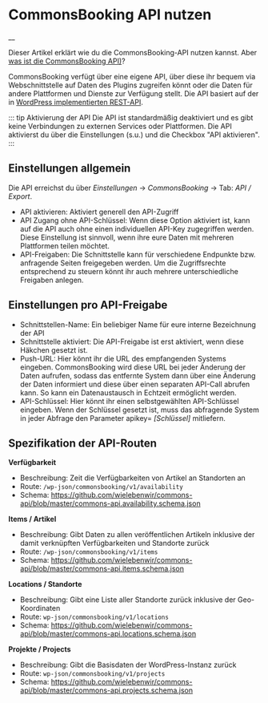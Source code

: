#  CommonsBooking API nutzen

__

Dieser Artikel erklärt wie du die CommonsBooking-API nutzen kannst.
Aber [was ist die CommonsBooking API)](/dokumentation/schnittstellen-api/was-ist-die-commonsapi)?

CommonsBooking verfügt über eine eigene API, über diese ihr bequem via Webschnittstelle auf Daten des Plugins zugreifen könnt oder die Daten für andere Plattformen und Dienste zur Verfügung stellt.
Die API basiert auf der in [WordPress implementierten REST-API](https://developer.wordpress.org/rest-api).


::: tip Aktivierung der API
Die API ist standardmäßig deaktiviert und es gibt keine Verbindungen zu externen Services oder Plattformen.
Die API aktivierst du über die Einstellungen (s.u.) und die Checkbox "API aktivieren".
:::


##  Einstellungen allgemein

Die API erreichst du über _Einstellungen_ -> _CommonsBooking_ -> Tab: _API / Export_.

  * API aktivieren: Aktiviert generell den API-Zugriff
  * API Zugang ohne API-Schlüssel: Wenn diese Option aktiviert ist, kann auf die API auch ohne einen individuellen API-Key zugegriffen werden. Diese Einstellung ist sinnvoll, wenn ihre eure Daten mit mehreren Plattformen teilen möchtet.
  * API-Freigaben: Die Schnittstelle kann für verschiedene Endpunkte bzw. anfragende Seiten freigegeben werden. Um die Zugriffsrechte entsprechend zu steuern könnt ihr auch mehrere unterschiedliche Freigaben anlegen.

##  Einstellungen pro API-Freigabe

  * Schnittstellen-Name: Ein beliebiger Name für eure interne Bezeichnung der API
  * Schnittstelle aktiviert: Die API-Freigabe ist erst aktiviert, wenn diese Häkchen gesetzt ist.
  * Push-URL: Hier könnt ihr die URL des empfangenden Systems eingeben. CommonsBooking wird diese URL bei jeder Änderung der Daten aufrufen, sodass das entfernte System dann über eine Änderung der Daten informiert und diese über einen separaten API-Call abrufen kann. So kann ein Datenaustausch in Echtzeit ermöglicht werden.
  * API-Schlüssel: Hier könnt ihr einen selbstgewählten API-Schlüssel eingeben. Wenn der Schlüssel gesetzt ist, muss das abfragende System in jeder Abfrage den Parameter apikey= _[Schlüssel]_ mitliefern.

##  Spezifikation der API-Routen

**Verfügbarkeit**

  * Beschreibung: Zeit die Verfügbarkeiten von Artikel an Standorten an
  * Route: `/wp-json/commonsbooking/v1/availability`
  * Schema: https://github.com/wielebenwir/commons-api/blob/master/commons-api.availability.schema.json

**Items / Artikel**

  * Beschreibung: Gibt Daten zu allen veröffentlichen Artikeln inklusive der damit verknüpften Verfügbarkeiten und Standorte zurück
  * Route: `/wp-json/commonsbooking/v1/items`
  * Schema: https://github.com/wielebenwir/commons-api/blob/master/commons-api.items.schema.json

**Locations / Standorte**

  * Beschreibung: Gibt eine Liste aller Standorte zurück inklusive der Geo-Koordinaten
  * Route: `wp-json/commonsbooking/v1/locations`
  * Schema: https://github.com/wielebenwir/commons-api/blob/master/commons-api.locations.schema.json

**Projekte / Projects**

  * Beschreibung: Gibt die Basisdaten der WordPress-Instanz zurück
  * Route: `wp-json/commonsbooking/v1/projects`
  * Schema: https://github.com/wielebenwir/commons-api/blob/master/commons-api.projects.schema.json


